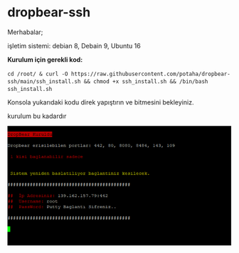 # dropbear-ssh

Merhabalar;

işletim sistemi: debian 8, Debain 9, Ubuntu 16

**Kurulum için gerekli kod:**

`cd /root/ & curl -O https://raw.githubusercontent.com/potaha/dropbear-ssh/main/ssh_install.sh && chmod +x ssh_install.sh && /bin/bash ssh_install.sh`

Konsola yukarıdaki kodu direk yapıştırın ve bitmesini bekleyiniz.

kurulum bu kadardır


![png](Screenshot_16.png)
